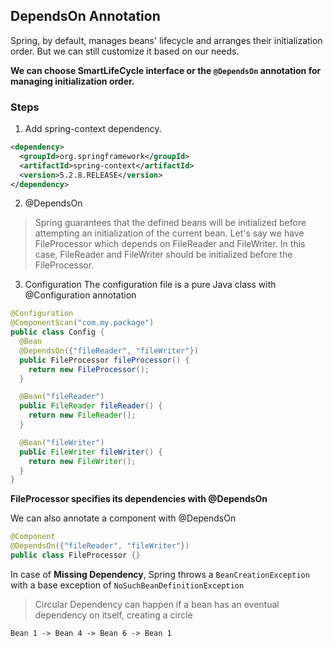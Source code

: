 ## DependsOn Annotation

Spring, by default, manages beans' lifecycle and arranges their initialization order. But we can still customize it based on our needs. 

**We can choose SmartLifeCycle interface or the `@DependsOn` annotation for managing initialization order.**

### Steps
1. Add spring-context dependency.
```xml
<dependency>
  <groupId>org.springframework</groupId>
  <artifactId>spring-context</artifactId>
  <version>5.2.8.RELEASE</version>
</dependency>
```
2. @DependsOn
> Spring guarantees that the defined beans will be initialized before attempting an initialization of the current bean.
Let's say we have FileProcessor which  depends on  FileReader and FileWriter. In this case, FileReader and FileWriter should be initialized before the FileProcessor.

3. Configuration
The configuration file is a pure Java class with @Configuration annotation
```java
@Configuration
@ComponentScan("com.my.package")
public class Config {
  @Bean
  @DependsOn({"fileReader", "fileWriter"})
  public FileProcessor fileProcessor() {
    return new FileProcessor();
  }

  @Bean("fileReader")
  public FileReader fileReader() {
    return new FileReader();
  }

  @Bean("fileWriter") 
  public FileWriter fileWriter() {
    return new FileWriter();
  }
}
```

**FileProcessor specifies its dependencies with @DependsOn**

We can also annotate a component with @DependsOn

```java
@Component
@DependsOn({"fileReader", "fileWriter"})
public class FileProcessor {}
```

In case of **Missing Dependency**, Spring throws a `BeanCreationException` with a base exception of `NoSuchBeanDefinitionException`


> Circular Dependency can happen if a bean has an eventual dependency on itself, creating a circle

```
Bean 1 -> Bean 4 -> Bean 6 -> Bean 1
```
